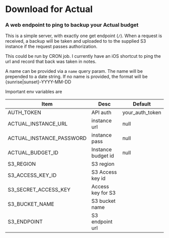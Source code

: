 # Download for Actual

### A web endpoint to ping to backup your Actual budget

This is a simple server, with exactly one get endpoint (`/`). When a request is received, a backup will be taken and uploaded to to the supplied S3 instance if the request passes authorization.

This could be run by CRON job. I currently have an iOS shortcut to ping the url and record that back was taken in notes. 

A name can be provided via a `name` query param. The name will be prepended to a date string.  If no name is provided, the format will be {sunrise|sunset}-YYYY-MM-DD

Important env variables are 

|Item	|Desc   |Default|
|---	|---	|---	|
|AUTH_TOKEN   	|  API auth 	|   your_auth_token	|
|ACTUAL_INSTANCE_URL	|  instance url 	|   null	|
|  ACTUAL_INSTANCE_PASSWORD	|  instance pass 	|  null 	|
| ACTUAL_BUDGET_ID | Instance budget id | null |
| S3_REGION| S3 region | |
|S3_ACCESS_KEY_ID| S3 Access key  id| |
|S3_SECRET_ACCESS_KEY| Access key for S3 | |
|S3_BUCKET_NAME| S3 bucket name | |
|S3_ENDPOINT| S3 endpoint url  | |